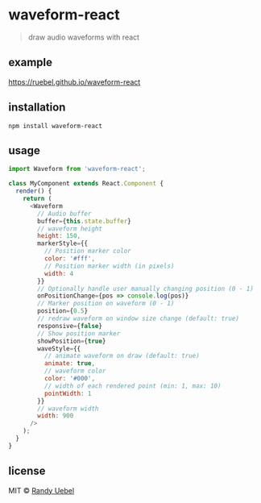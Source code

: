 # waveform-react
> draw audio waveforms with react

## example
https://ruebel.github.io/waveform-react

## installation
```npm install waveform-react```

## usage
```js
import Waveform from 'waveform-react';

class MyComponent extends React.Component {
  render() {
    return (
      <Waveform
        // Audio buffer
        buffer={this.state.buffer}
        // waveform height
        height: 150,
        markerStyle={{
          // Position marker color
          color: '#fff',
          // Position marker width (in pixels)
          width: 4
        }}
        // Optionally handle user manually changing position (0 - 1)
        onPositionChange={pos => console.log(pos)}
        // Marker position on waveform (0 - 1)
        position={0.5}
        // redraw waveform on window size change (default: true)
        responsive={false}
        // Show position marker
        showPosition={true}
        waveStyle={{
          // animate waveform on draw (default: true)
          animate: true,
          // waveform color
          color: '#000',
          // width of each rendered point (min: 1, max: 10)
          pointWidth: 1
        }}
        // waveform width
        width: 900
      />
    );
  }
}
```

## license
MIT © [Randy Uebel](randy.uebel@gmail.com)
